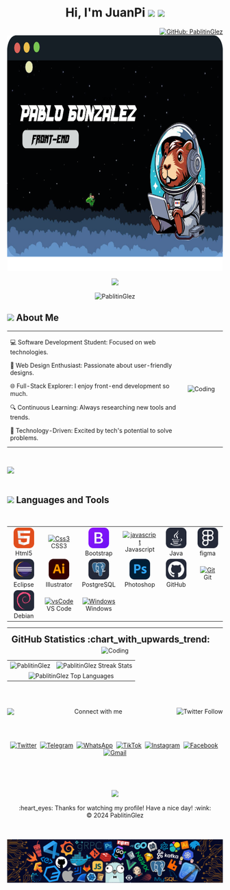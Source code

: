 <h1 align="center"><b>Hi, I'm JuanPi </b>
  
  <img src="https://media.giphy.com/media/hvRJCLFzcasrR4ia7z/giphy.gif" width="35">
  <img src="https://emojis.slackmojis.com/emojis/images/1531849430/4246/blob-sunglasses.gif?1531849430" width="28"/>
</h1>

<div align="right"; margin-bottom: 20px;">
  <a href="https://github.com/PablitinGlez">
    <img src="https://img.shields.io/github/followers/PablitinGlez?label=follow&style=social" alt="GitHub: PablitinGlez"/>
  </a>
</div>

<div align="center">
<img src="https://github.com/PablitinGlez/PabloGonzalez/blob/main/fondo%20git.png" 
     alt="Banner de Bienvenida" width="100%" height="550">
</div>

<p align="center">
  <a href="https://github.com/DenverCoder1/readme-typing-svg">
    <img src="https://readme-typing-svg.herokuapp.com?font=Time+New+Roman&color=cyan&size=25&center=true&vCenter=true&width=600&height=100&lines=Hello+and+Welcome..&hearts;++;Software+Development+Student,;Web+Design+Enthusiast,;Web+Development+Lover,;Exploring+Backend+and+Frontend,;Always+Learning+New+Things..<3">
  </a>
</p>


<p align="center">
  <img src="https://komarev.com/ghpvc/?username=PablitinGlez&label=Profile%20views&color=0e75b6&style=flat" alt="PablitinGlez" />
</p>


## <picture><img src="https://github.com/7oSkaaa/7oSkaaa/blob/main/Images/about_me.gif?raw=true" width="50px"></picture> About Me



<table align="center">
<tr>
<td width="80%" align="left">
  
  <p style="margin-bottom: 10px;">💻 Software Development Student: Focused on web technologies.</p>
  <p style="margin-bottom: 10px;">🎨 Web Design Enthusiast: Passionate about user-friendly designs.</p>
  <p style="margin-bottom: 10px;">🌐 Full-Stack Explorer: I enjoy front-end development so much.</p>
  <p style="margin-bottom: 10px;">🔍 Continuous Learning: Always researching new tools and trends.</p>
  <p style="margin-bottom: 10px;">🚀 Technology-Driven: Excited by tech's potential to solve problems.</p>

</td>
<td width="20%" align="center">

  <img align="center" alt="Coding" width="150" src="https://c.tenor.com/GN73MKBawZYAAAAi/busy-cute.gif">

</td>
</tr>
</table>





<br>

<!-- Nothing weird to see here -->




<img src="https://user-images.githubusercontent.com/73097560/115834477-dbab4500-a447-11eb-908a-139a6edaec5c.gif"><br><br>

## <img src="https://media2.giphy.com/media/QssGEmpkyEOhBCb7e1/giphy.gif?cid=ecf05e47a0n3gi1bfqntqmob8g9aid1oyj2wr3ds3mg700bl&rid=giphy.gif" width ="25"><b> Languages and Tools</b>
<br>


<table align="center">
  <tr>
      <td align="center" width="96">
      <a href="#html5">
        <img src="https://raw.githubusercontent.com/tandpfun/skill-icons/main/icons/HTML.svg" width="48" height="48" alt="Html5" />
      </a>
      <br>Html5
    </td>
    <td align="center" width="96">
      <a href="#css3">
        <img src="https://upload.wikimedia.org/wikipedia/commons/thumb/6/62/CSS3_logo.svg/48px-CSS3_logo.svg.png" width="48" height="48" alt="Css3" />
      </a>
      <br>CSS3
    </td>
     <td align="center" width="96">
      <a href="#bootstrap">
        <img src="https://raw.githubusercontent.com/tandpfun/skill-icons/main/icons/Bootstrap.svg" width="48" height="48" alt="Bootstrap" />
      </a>
      <br>Bootstrap
    </td>
     <td align="center" width="96">
      <a href="#js">
        <img src="https://upload.wikimedia.org/wikipedia/commons/thumb/9/99/Unofficial_JavaScript_logo_2.svg/1024px-Unofficial_JavaScript_logo_2.svg.png" width="48" height="48" alt="javascript" />
      </a>
      <br>Javascript
    </td>
     <td align="center" width="96">
      <a href="#java">
        <img src="https://raw.githubusercontent.com/tandpfun/skill-icons/main/icons/Java-Dark.svg" width="48" height="48" alt="java" />
      </a>
      <br>Java
    </td>
     <td align="center" width="96">
      <a href="#figma">
        <img src="https://raw.githubusercontent.com/tandpfun/skill-icons/main/icons/Figma-Dark.svg" width="48" height="48" alt="figma" />
      </a>
      <br>figma
    </td>
  </tr>

  <tr>
     <td align="center" width="96">
      <a href="#eclipse" >
        <img src="https://raw.githubusercontent.com/tandpfun/skill-icons/main/icons/Eclipse-Dark.svg" width="48" height="48" alt="PHP" />
      </a>
      <br>Eclipse
    </td>
      <td align="center" width="96">
      <a href="#Illustrator">
        <img src="https://raw.githubusercontent.com/tandpfun/skill-icons/main/icons/Illustrator.svg" width="48" height="48" alt="Illustrator" />
      </a>
      <br>Illustrator
    </td>
      <td align="center" width="96">
      <a href="#PostgreSQL">
        <img src="https://raw.githubusercontent.com/tandpfun/skill-icons/main/icons/PostgreSQL-Dark.svg" width="48" height="48" alt="PostgreSQL" />
      </a>
      <br>PostgreSQL
    </td>
    <td align="center" width="96">
        <a href="#Photoshop">
            <img src="https://raw.githubusercontent.com/tandpfun/skill-icons/main/icons/Photoshop.svg" width="48"
                height="48" alt="alpinejs" />
        </a>
        <br>Photoshop
    </td>
       <td align="center" width="96">
      <a href="#GitHub">
        <img src="https://raw.githubusercontent.com/tandpfun/skill-icons/main/icons/Github-Dark.svg" width="48" height="48" alt="Digital Ocean" />
      </a>
      <br>GitHub
    </td>
      <td align="center" width="96">
      <a href="#git" >
        <img src="https://upload.wikimedia.org/wikipedia/commons/thumb/3/3f/Git_icon.svg/1200px-Git_icon.svg.png" width="48" height="48" alt="Git" />
      </a>
      <br>Git
    </td>
  </tr>
   <tr>
      <td align="center" width="96">
      <a href="#debian" >
        <img src="https://raw.githubusercontent.com/tandpfun/skill-icons/main/icons/Debian-Dark.svg" width="48" height="48" alt="debian" />
      </a>
      <br>Debian
    </td>
      <td align="center"  width="96">
      <a href="#vscode">
        <img src="https://upload.wikimedia.org/wikipedia/commons/9/9a/Visual_Studio_Code_1.35_icon.svg" width="48" height="48" alt="vsCode" />
      </a>
      <br>VS Code
    </td>
      <td align="center" width="96">
      <a href="#Windows" >
        <img src="https://raw.githubusercontent.com/tandpfun/skill-icons/main/icons/Windows-Dark.svg" width="48" height="48" alt="Windows" />
      </a>
      <br>Windows
    </td>
     
  </tr>
</table>





-----
<h2 style="margin: 5px 10px;">GitHub Statistics :chart_with_upwards_trend:</h2> 


<div align="center">
  <img src="https://cdn.dribbble.com/users/1277312/screenshots/14733298/media/39b1045e593737587dd60e42c8422d1f.gif" width="300" alt="Coding">
</div>


<table align="center">
  <tr>
    <td><img align="center" src="https://github-readme-stats.vercel.app/api?username=PablitinGlez&show_icons=true&locale=en&bg_color=0d1117&text_color=ffffff&repo=convoychat" alt="PablitinGlez" /></td>
    <td><img align="center" src="https://github-readme-streak-stats.herokuapp.com/?user=PablitinGlez&theme=dark&background=0d1117&date_format=M%20j%5B%2C%20Y%5D" alt="PablitinGlez Streak Stats" /></td>
  </tr>
  <tr>
    <td colspan="2" align="center">
      <img align="center" src="https://github-readme-stats.vercel.app/api/top-langs?username=PablitinGlez&show_icons=true&locale=en&bg_color=0d1117&text_color=ffffff&layout=compact" alt="PablitinGlez Top Languages" />
    </td>
  </tr>
</table>


<br><br>

<p style="display: flex; justify-content: space-between; align-items: center; margin: 0;">
 <img src="https://media.giphy.com/media/iY8CRBdQXODJSCERIr/giphy.gif" width="30px"> Connect with me
  <a href="https://twitter.com/intent/follow?original_referer=https%3A%2F%2Fgithub.com%2FJPablinhoigl&screen_name=JPablinhoigl">
    <img align="right" src="https://img.shields.io/twitter/follow/JPablinhoigl?color=1DA1F2&logo=twitter&style=for-the-badge" alt="Twitter Follow" />
  </a>
</p>




<br><br>


<p align="center">
  <a href="https://twitter.com/JPa"><img src="https://img.shields.io/badge/Twitter-1DA1F2?style=for-the-badge&logo=twitter&logoColor=white" alt="Twitter" /></a>&nbsp;
  <a href="https://t.me/Liht"><img src="https://img.shields.io/badge/Telegram-2CA5E0?style=for-the-badge&logo=telegram&logoColor=white" alt="Telegram" /></a>&nbsp;
  <a href="https://wa.me/"><img src="https://img.shields.io/badge/WhatsApp-25D366?style=for-the-badge&logo=whatsapp&logoColor=white" alt="WhatsApp" /></a>&nbsp;
  <a href="https://www.tiktok.com/@ssss_"><img src="https://img.shields.io/badge/TikTok-000000?style=for-the-badge&logo=tiktok&logoColor=white" alt="TikTok" /></a>&nbsp;
  <a href="https://www.instagram.com/painho.push"><img src="https://img.shields.io/badge/Instagram-E4405F?style=for-the-badge&logo=instagram&logoColor=white" alt="Instagram" /></a>&nbsp;
  <a href="https://www.facebook.com/"><img src="https://img.shields.io/badge/Facebook-1877F2?style=for-the-badge&logo=facebook&logoColor=white" alt="Facebook" /></a>&nbsp;
  <a href="mailto:gonzalez04212gmail.com?subject=Hola%20Jiji"><img src="https://img.shields.io/badge/gmail-%23D14836.svg?&style=for-the-badge&logo=gmail&logoColor=white" alt="Gmail"/></a>
</p>

<br><br><br>



<p align="center">
  <img src="https://user-images.githubusercontent.com/5713670/87202985-820dcb80-c2b6-11ea-9f56-7ec461c497c3.gif" width="150">
</p>
<p align="center">
  :heart_eyes: Thanks for watching my profile! Have a nice day! :wink: <br/>
  &copy; 2024 PablitinGlez
</p>


<br><br>
![Github Banner](https://github.com/Jaydeep-Yadav/Jaydeep-Yadav/blob/main/banner.png)
